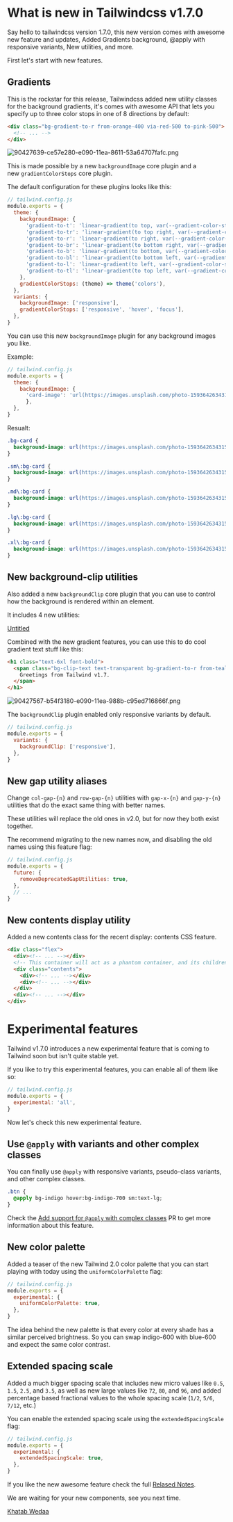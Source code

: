 # What is new in Tailwindcss v1.7.0

Say hello to tailwindcss version 1.7.0, this new version comes with awesome new feature and updates, Added Gradients background, @apply with responsive variants, New utilities, and more.

First let's start with new features.

## Gradients

This is the rockstar for this release, Tailwindcss added new utility classes for the background gradients, it's comes with awesome API that lets you specify up to three color stops in one of 8 directions by default:

```html
<div class="bg-gradient-to-r from-orange-400 via-red-500 to-pink-500">
  <!-- ... -->
</div>
```

![90427639-ce57e280-e090-11ea-8611-53a64707fafc.png](90427639-ce57e280-e090-11ea-8611-53a64707fafc.png)

This is made possible by a new `backgroundImage` core plugin and a new `gradientColorStops` core plugin.

The default configuration for these plugins looks like this:

```jsx
// tailwind.config.js
module.exports = {
  theme: {
    backgroundImage: {
      'gradient-to-t': 'linear-gradient(to top, var(--gradient-color-stops))',
      'gradient-to-tr': 'linear-gradient(to top right, var(--gradient-color-stops))',
      'gradient-to-r': 'linear-gradient(to right, var(--gradient-color-stops))',
      'gradient-to-br': 'linear-gradient(to bottom right, var(--gradient-color-stops))',
      'gradient-to-b': 'linear-gradient(to bottom, var(--gradient-color-stops))',
      'gradient-to-bl': 'linear-gradient(to bottom left, var(--gradient-color-stops))',
      'gradient-to-l': 'linear-gradient(to left, var(--gradient-color-stops))',
      'gradient-to-tl': 'linear-gradient(to top left, var(--gradient-color-stops))',
    },
    gradientColorStops: (theme) => theme('colors'),
  },
  variants: {
    backgroundImage: ['responsive'],
    gradientColorStops: ['responsive', 'hover', 'focus'],
  },
}
```

You can use this new `backgroundImage` plugin for any background images you like.

Example:

```jsx
// tailwind.config.js
module.exports = {
  theme: {
    backgroundImage: {
      'card-image': 'url(https://images.unsplash.com/photo-1593642634315-48f5414c3ad9?ixlib=rb-1.2.1&ixid=eyJhcHBfaWQiOjEyMDd9&auto=format&fit=crop&w=750&q=80)',
      },
  },
}
```

Resualt: 

```css
.bg-card {
  background-image: url(https://images.unsplash.com/photo-1593642634315-48f5414c3ad9?ixlib=rb-1.2.1&ixid=eyJhcHBfaWQiOjEyMDd9&auto=format&fit=crop&w=750&q=80);
}

.sm\:bg-card {
  background-image: url(https://images.unsplash.com/photo-1593642634315-48f5414c3ad9?ixlib=rb-1.2.1&ixid=eyJhcHBfaWQiOjEyMDd9&auto=format&fit=crop&w=750&q=80);
}

.md\:bg-card {
  background-image: url(https://images.unsplash.com/photo-1593642634315-48f5414c3ad9?ixlib=rb-1.2.1&ixid=eyJhcHBfaWQiOjEyMDd9&auto=format&fit=crop&w=750&q=80);
}

.lg\:bg-card {
  background-image: url(https://images.unsplash.com/photo-1593642634315-48f5414c3ad9?ixlib=rb-1.2.1&ixid=eyJhcHBfaWQiOjEyMDd9&auto=format&fit=crop&w=750&q=80);
}

.xl\:bg-card {
  background-image: url(https://images.unsplash.com/photo-1593642634315-48f5414c3ad9?ixlib=rb-1.2.1&ixid=eyJhcHBfaWQiOjEyMDd9&auto=format&fit=crop&w=750&q=80);
}
```

## New background-clip utilities

Also added a new `backgroundClip` core plugin that you can use to control how the background is rendered within an element.

It includes 4 new utilities:

[Untitled](https://www.notion.so/d30b385adbd043daba7b9e0a5df50ad4)

Combined with the new gradient features, you can use this to do cool gradient text stuff like this:

```html
<h1 class="text-6xl font-bold">
  <span class="bg-clip-text text-transparent bg-gradient-to-r from-teal-400 to-blue-500">
    Greetings from Tailwind v1.7.
  </span>
</h1>
```

![90427567-b54f3180-e090-11ea-988b-c95ed716866f.png](90427567-b54f3180-e090-11ea-988b-c95ed716866f.png)

The `backgroundClip` plugin enabled only responsive variants by default.

```jsx
// tailwind.config.js
module.exports = {
  variants: {
    backgroundClip: ['responsive'],
  },
}
```

## New gap utility aliases

Change `col-gap-{n}` and `row-gap-{n}` utilities with `gap-x-{n}` and `gap-y-{n}` utilities that do the exact same thing with better names.

These utilities will replace the old ones in v2.0, but for now they both exist together.

The recommend migrating to the new names now, and disabling the old names using this feature flag:

```jsx
// tailwind.config.js
module.exports = {
  future: {
    removeDeprecatedGapUtilities: true,
  },
  // ...
}
```

## New contents display utility

Added a new contents class for the recent display: contents CSS feature.

```html
<div class="flex">
  <div><!-- ... --></div>
  <!-- This container will act as a phantom container, and its children will be treated as part of the parent flex container -->
  <div class="contents">
    <div><!-- ... --></div>
    <div><!-- ... --></div>
  </div>
  <div><!-- ... --></div>
</div>
```

# Experimental features

Tailwind v1.7.0 introduces a new experimental feature that is coming to Tailwind soon but isn't quite stable yet.

If you like to try this experimental features, you can enable all of them like so:

```jsx
// tailwind.config.js
module.exports = {
  experimental: 'all',
}
```

Now let's check this new experimental feature.

## Use `@apply` with variants and other complex classes

You can finally use `@apply` with responsive variants, pseudo-class variants, and other complex classes.

```css
.btn {
  @apply bg-indigo hover:bg-indigo-700 sm:text-lg;
}
```

Check the [Add support for `@apply` with complex classes](https://github.com/tailwindlabs/tailwindcss/pull/2159) PR to get more information about this feature.

## New color palette

Added a teaser of the new Tailwind 2.0 color palette that you can start playing with today using the `uniformColorPalette` flag:

```jsx
// tailwind.config.js
module.exports = {
  experimental: {
    uniformColorPalette: true,
  },
}
```

The idea behind the new palette is that every color at every shade has a similar perceived brightness. So you can swap indigo-600 with blue-600 and expect the same color contrast.

## Extended spacing scale

Added a much bigger spacing scale that includes new micro values like `0.5`, `1.5`, `2.5`, and `3.5`, as well as new large values like `72`, `80`, and `96`, and added percentage based fractional values to the whole spacing scale (`1/2`, `5/6`, `7/12`, etc.)

You can enable the extended spacing scale using the `extendedSpacingScale` flag:

```jsx
// tailwind.config.js
module.exports = {
  experimental: {
    extendedSpacingScale: true,
  },
}
```

If you like the new awesome feature check the full [Relased Notes](https://github.com/tailwindlabs/tailwindcss/releases/tag/v1.7.0).

We are waiting for your new components, see you next time.

[Khatab Wedaa](https://twitter.com/khatabwedaa)